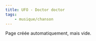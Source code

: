```yaml
---
title: UFO - Doctor doctor
tags:
    - musique/chanson
---
```


Page créée automatiquement, mais vide.
